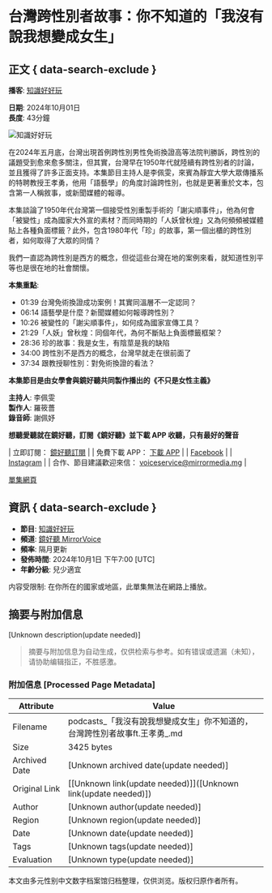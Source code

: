 # 台灣跨性別者故事：你不知道的「我沒有說我想變成女生」

## 正文 { data-search-exclude }


**播客**: [知識好好玩](https://podcasts.apple.com/tw/podcast/%E7%9F%A5%E8%AD%98%E5%A5%BD%E5%A5%BD%E7%8E%A9/id1479361968)

**日期**: 2024年10月01日  
**長度**: 43分鐘  

![知識好好玩](/assets/artwork/1x1.gif)

在2024年五月底，台灣出現首例跨性別男性免術換證高等法院判勝訴，跨性別的議題受到愈來愈多關注，但其實，台灣早在1950年代就陸續有跨性別者的討論，並且獲得了許多正面支持。本集節目主持人是李佩雯，來賓為靜宜大學大眾傳播系的特聘教授王孝勇，他用「語藝學」的角度討論跨性別，也就是更著重於文本，包含第一人稱敘事，或新聞媒體的報導。

本集談論了1950年代台灣第一個接受性別重製手術的「謝尖順事件」，他為何會「被變性」成為國家大外宣的素材？而同時期的「人妖曾秋煌」又為何頻頻被媒體貼上各種負面標籤？此外，包含1980年代「珍」的故事，第一個出櫃的跨性別者，如何取得了大眾的同情？

我們一直認為跨性別是西方的概念，但從這些台灣在地的案例來看，就知道性別平等也是很在地的社會關懷。

**本集重點**:  
- 01:39 台灣免術換證成功案例！其實同溫層不一定認同？  
- 06:14 語藝學是什麼？新聞媒體如何報導跨性別？  
- 10:26 被變性的「謝尖順事件」，如何成為國家宣傳工具？  
- 21:29「人妖」曾秋煌：同個年代，為何不斷貼上負面標籤框架？  
- 28:36 珍的故事：我是女生，有陰莖是我的缺陷  
- 34:00 跨性別不是西方的概念，台灣早就走在很前面了  
- 37:34 跟教授聊性別：對免術換證的看法？  

**本集節目是由女學會與鏡好聽共同製作播出的《不只是女性主義》**  

**主持人**: 李佩雯  
**製作人**: 羅筱薔  
**錄音師**: 謝佩妤  

**想聽愛聽就在鏡好聽，訂閱《鏡好聽》並下載 APP 收聽，只有最好的聲音**  

| 立即訂閱： [鏡好聽訂閱](https://www.mirrorvoice.com.tw/mirrorvoice-subscription) |
| 免費下載 APP： [下載 APP](https://mirrormediafb.pros.is/LY67K) |
| [Facebook](https://facebook.com/mirrorvoice2019) |
| [Instagram](https://instagram.com/mirror_voice) |
| 合作、節目建議歡迎來信： voiceservice@mirrormedia.mg |

[單集網頁](https://www.mirrorvoice.com.tw/podcasts/232/4643)

## 資訊 { data-search-exclude }

- **節目**: [知識好好玩](https://podcasts.apple.com/tw/podcast/%E7%9F%A5%E8%AD%98%E5%A5%BD%E5%A5%BD%E7%8E%A9/id1479361968)  
- **頻道**: [鏡好聽 MirrorVoice](https://podcasts.apple.com/tw/channel/%E9%8F%A1%E5%A5%BD%E8%81%BD-mirrorvoice/id6442748035)  
- **頻率**: 隔月更新  
- **發佈時間**: 2024年10月1日 下午7:00 [UTC]  
- **年齡分級**: 兒少適宜  

内容受限制: 在你所在的國家或地區，此單集無法在網路上播放。
<!-- tcd_original_link https://podcasts.apple.com/tw/podcast/%E6%88%91%E6%B2%92%E6%9C%89%E8%AA%AA%E6%88%91%E6%83%B3%E8%AE%8A%E6%88%90%E5%A5%B3%E7%94%9F-%E4%BD%A0%E4%B8%8D%E7%9F%A5%E9%81%93%E7%9A%84-%E5%8F%B0%E7%81%A3%E8%B7%A8%E6%80%A7%E5%88%A5%E8%80%85%E6%95%85%E4%BA%8B-ft-%E7%8E%8B%E5%AD%9D%E5%8B%87-%E6%9D%8E%E4%BD%A9%E9%9B%AF-%E4%B8%8D%E5%8F%AA%E6%98%AF%E5%A5%B3%E6%80%A7%E4%B8%BB%E7%BE%A9-s03ep10/id1479361968?i=1000671476239 -->


## 摘要与附加信息

<!-- tcd_abstract -->
[Unknown description(update needed)]
<!-- tcd_abstract_end -->

> 摘要与附加信息为自动生成，仅供检索与参考。如有错误或遗漏（未知），请协助编辑指正，不胜感激。

### 附加信息 [Processed Page Metadata]

| Attribute       | Value                                  |
|-----------------|----------------------------------------|
| Filename        | podcasts_「我沒有說我想變成女生」你不知道的，台灣跨性別者故事ft.王孝勇_.md                             |
| Size            | 3425 bytes                           |
| Archived Date   | [Unknown archived date(update needed)]                             |
| Original Link   | [[Unknown link(update needed)]]([Unknown link(update needed)])                       |
| Author          | [Unknown author(update needed)]                               |
| Region          | [Unknown region(update needed)]                               |
| Date            | [Unknown date(update needed)]                                 |
| Tags            | [Unknown tags(update needed)]                                 |
| Evaluation            | [Unknown type(update needed)]                                 |
<!-- tcd_table_end -->

本文由多元性别中文数字档案馆归档整理，仅供浏览。版权归原作者所有。
